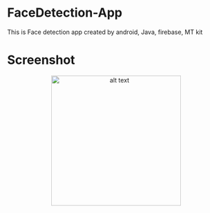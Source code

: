 # FaceDetection-App
This is Face detection app created by android, Java, firebase, MT kit

# Screenshot
<p align="center">
<img src="https://github.com/asgar72/FaceDetection-App/assets/85785487/02653c71-3d20-4c24-a0be-38559faa9c50" alt="alt text" width="300 ">
<!-- <img src="https://github.com/asgar72/Temperature-Converter-App-Bharat_Intern-Task2/assets/85785487/42c27d1c-c654-4249-a618-4708ed2dee89" alt="alt text" width="300"> -->
<!-- <img src="https://github.com/asgar72/Temperature-Converter-App-Bharat_Intern-Task2/assets/85785487/5f4bb244-0fa2-43d1-b3ba-5b084fbbc50a" alt="alt text" width="300"> -->
</p>
